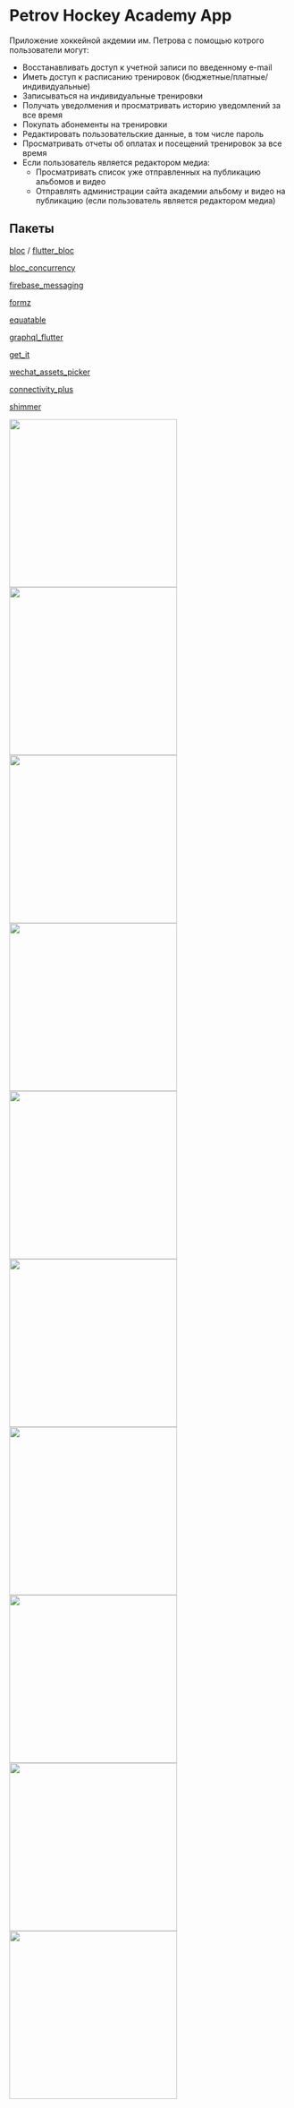 # Petrov Hockey Academy App

Приложение хоккейной акдемии им. Петрова с помощью котрого пользователи могут:
- Восстанавливать доступ к учетной записи по введенному e-mail
- Иметь доступ к расписанию тренировок (бюджетные/платные/индивидуальные)
- Записываться на индивидуальные тренировки
- Получать уведолмения и просматривать историю уведомлений за все время
- Покупать абонементы на тренировки
- Редактировать пользовательские данные, в том числе пароль 
- Просматривать отчеты об оплатах и посещений тренировок за все время
- Если пользователь является редактором медиа:
    - Просматривать список уже отправленных на публикацию альбомов и видео
    - Отправлять администрации сайта академии альбому и видео на публикацию (если пользователь является редактором медиа)



## Пакеты

[bloc](https://pub.dev/packages/bloc) /  [flutter_bloc](https://pub.dev/packages/flutter_bloc)

[bloc_concurrency](https://pub.dev/packages/bloc_concurrency)

[firebase_messaging](https://pub.dev/packages/firebase_messaging)

[formz](https://pub.dev/packages/formz)

[equatable](https://pub.dev/packages/equatable)

[graphql_flutter](https://pub.dev/packages/graphql_flutter)

[get_it](https://pub.dev/packages/get_it)

[wechat_assets_picker](https://pub.dev/packages/wechat_assets_picker)


[connectivity_plus](https://pub.dev/packages/connectivity_plus)

[shimmer](https://pub.dev/packages/shimmer/example)


<img src="https://user-images.githubusercontent.com/109551590/232336612-8bbdd3f7-b9e3-48da-ae96-17123d8f40e3.png" width="300"> <img src="https://user-images.githubusercontent.com/109551590/232336614-afd5fdbd-f863-4e04-a6e8-13632f61754c.png" width="300"> <img src="https://user-images.githubusercontent.com/109551590/232336615-1142ea6f-88a4-4f30-9a01-c9b173f02ca1.png" width="300"> <img src="https://user-images.githubusercontent.com/109551590/232336616-5f3d40f1-fabb-4498-bc57-50b5000d3735.png" width="300"> <img src="https://user-images.githubusercontent.com/109551590/232336617-2c9c2b3c-603c-4821-a225-117976403e3d.png" width="300"> <img src="https://user-images.githubusercontent.com/109551590/232336618-c079555e-11ff-42a9-9974-5a46d9551c21.png" width="300"> <img src="https://user-images.githubusercontent.com/109551590/232336619-56b7bdd6-69be-4873-9d5d-3fe219b3a4f9.png" width="300"> <img src="https://user-images.githubusercontent.com/109551590/232337081-2ee8b8b0-f6c8-479b-bd0b-c0fbc0657e73.png" width="300"> <img src="https://user-images.githubusercontent.com/109551590/232336621-3033318d-8eca-45c2-886f-a9686013bb43.png" width="300"> <img src="https://user-images.githubusercontent.com/109551590/232336622-d5ccb594-21d9-44ff-91c7-bdcde5f90c04.png" width="300">












